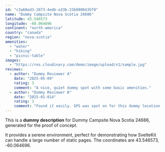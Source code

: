 ```yaml
---
id: "c3a68ed3-2873-4edb-a33b-23b9000435f9"
name: "Dummy Campsite Nova Scotia 24686"
latitude: 43.546573
longitude: -60.064696
continent: "north-america"
country: "canada"
region: "nova-scotia"
amenities:
  - "water"
  - "hiking"
  - "picnic-table"
images:
  - "https://res.cloudinary.com/demo/image/upload/v1/sample.jpg"
reviews:
  - author: "Dummy Reviewer A"
    date: "2025-05-09"
    rating: 3
    comment: "A nice, quiet dummy spot with some basic amenities."
  - author: "Dummy Reviewer B"
    date: "2025-01-014"
    rating: 3
    comment: "Found it easily. GPS was spot on for this dummy location."
---
```


This is a **dummy description** for Dummy Campsite Nova Scotia 24686, generated for the proof of concept.

It provides a serene environment, perfect for demonstrating how SvelteKit can handle a large number of static pages. The coordinates are 43.546573, -60.064696.
